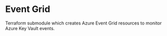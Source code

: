 # Event Grid

Terraform submodule which creates Azure Event Grid resources to monitor Azure Key Vault events.
